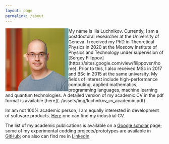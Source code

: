 ```yaml
---
layout: page
permalink: /about
---
```

<img src="../assets/img/myphoto.jpg" style="float: left;" width="200"/>
My name is Ilia Luchnikov. Currently, I am a postdoctoral researcher at the University of Geneva. I received my PhD in Theoretical Physics in 2020 at the Moscow Institute of Physics and Technology under supervision of [Sergey Filippov](https://sites.google.com/view/filippovsn/home). Prior to this, I also received MSc in 2017 and BSc in 2015 at the same university. My fields of interest include high-performance computing, applied mathematics, programming languages, machine learning and quantum technologies. A detailed version of my academic CV in the pdf format is available [here](../assets/img/luchnikov_cv_academic.pdf).

Im am not 100% academic person, I am equally interested in development of software products. [Here](../assets/img/luchnikov_cv_industrial.pdf) one can find my industrial CV.

The list of my academic publications is available on a [Google scholar](https://scholar.google.com/citations?user=5wB0-tkAAAAJ&hl=en) page; some of my experimental codding projects/prototypes are available in [GitHub](https://github.com/LuchnikovI); one also can find me in [LinkedIn](https://ru.linkedin.com/in/ilia-luchnikov-56723b143)
